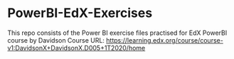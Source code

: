 # PowerBI-EdX-Exercises

This repo consists of the Power BI exercise files practised for EdX PowerBI course by Davidson
Course URL: https://learning.edx.org/course/course-v1:DavidsonX+DavidsonX.D005+1T2020/home
